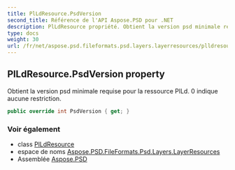 ```yaml
---
title: PlLdResource.PsdVersion
second_title: Référence de l'API Aspose.PSD pour .NET
description: PlLdResource propriété. Obtient la version psd minimale requise pour la ressource PlLd. 0 indique aucune restriction.
type: docs
weight: 30
url: /fr/net/aspose.psd.fileformats.psd.layers.layerresources/plldresource/psdversion/
---
```

## PlLdResource.PsdVersion property

Obtient la version psd minimale requise pour la ressource PlLd. 0 indique aucune restriction.

```csharp
public override int PsdVersion { get; }
```

### Voir également

* class [PlLdResource](../)
* espace de noms [Aspose.PSD.FileFormats.Psd.Layers.LayerResources](../../plldresource/)
* Assemblée [Aspose.PSD](../../../)


